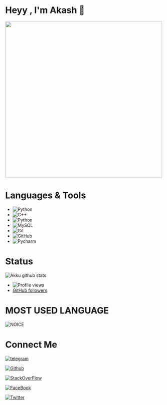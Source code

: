 # Heyy , I'm Akash 👋
<img align='centre' src='https://media0.giphy.com/media/Lny6Rw04nsOOc/giphy.gif?cid=ecf05e47cr114b04dsq6nuni6v5kd0907p2a50srubephaqn&rid=giphy.gif' width='500"'>

# Languages & Tools

- ![Python](https://img.shields.io/badge/Python-000000?style=for-the-badge&logo=python)&nbsp;&nbsp;
- ![C++](https://img.shields.io/badge/-c++-black?logo=c%2B%2B&style=for-the-badge)&nbsp;&nbsp;
- ![Python](https://img.shields.io/badge/Django-000000?style=for-the-badge&logo=Django)&nbsp;&nbsp;
- ![MySQL](https://img.shields.io/badge/MYSQL-000000?style=for-the-badge&logo=mysql)&nbsp;&nbsp;
- ![Git](https://img.shields.io/badge/Git-000000?style=for-the-badge&logo=git)&nbsp;&nbsp;
- ![GitHub](https://img.shields.io/badge/GitHUb-000000?style=for-the-badge&logo=github)&nbsp;&nbsp;
- ![Pycharm](https://img.shields.io/badge/PYcharm-000000?style=for-the-badge&logo=pycharm)&nbsp;&nbsp;

# Status

![Akku github stats](https://github-readme-stats.vercel.app/api?username=AkkuPY&show_icons=true&theme=midnight-purple)
- ![Profile views](https://gpvc.arturio.dev/AkkuPY)
- [GitHub followers](https://img.shields.io/github/followers/:AkkuPY?label=Follow)
# MOST USED LANGUAGE

![NOICE](https://github-readme-stats.vercel.app/api/top-langs/?username=AkkuPY&theme=blue-green)

# Connect Me

[![telegram](https://img.shields.io/badge/Akku-000000?style=for-the-badge&logo=telegram)](https://t.me/Akku_Legend)

[![Github](https://img.shields.io/badge/AkkuPY-000000?style=for-the-badge&logo=github)](https://github.com/AkkuPY)

[![StackOverFlow](https://img.shields.io/badge/Akku-000000?style=for-the-badge&logo=stackoverflow)](https://stackexchange.com/users/20632703/akku)

[![FaceBook](https://img.shields.io/badge/Akash-000000?style=for-the-badge&logo=facebook)](https://www.facebook.com/profile.php?id=100008157606404)

[![Twitter](https://img.shields.io/badge/Akash-000000?style=for-the-badge&logo=twitter)](https://twitter.com/AkkuYT1001)
